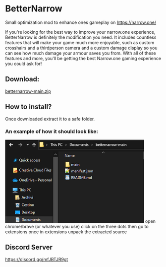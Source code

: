 # BetterNarrow

Small optimization mod to enhance ones gameplay on https://narrow.one/

If you're looking for the best way to improve your narrow.one experience, BetterNarrow is definitely the modification you need. It includes countless features that will make your game much more enjoyable, such as custom crosshairs and a thirdperson camera and a custom damage display so you can see how much damage your armour saves you from. With all of these features and more, you'll be getting the best Narrow.one gaming experience you could ask for!

## Download:
[betternarrow-main.zip](https://github.com/Laamy/betternarrow/archive/refs/heads/main.zip)

## How to install?
Once downloaded extract it to a safe folder.
### An example of how it should look like:
![](https://raw.githubusercontent.com/Selkensy/betternarrowimages/master/screen001.png)
open chrome/brave (or whatever you use)
click on the three dots then go to extensions
once in extensions unpack the extracted source

## Discord Server
https://discord.gg/mfJBTJR9gt